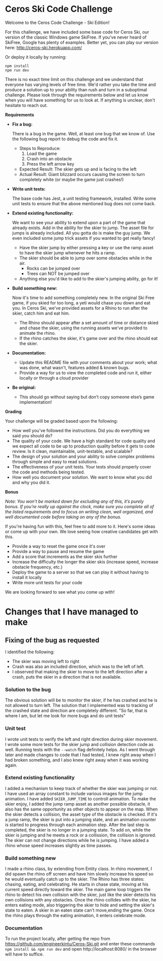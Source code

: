 # Ceros Ski Code Challenge

Welcome to the Ceros Code Challenge - Ski Edition!

For this challenge, we have included some base code for Ceros Ski, our version of the classic Windows game SkiFree. If
you've never heard of SkiFree, Google has plenty of examples. Better yet, you can play our version here: 
http://ceros-ski.herokuapp.com/  

Or deploy it locally by running:
```
npm install
npm run dev
```

There is no exact time limit on this challenge and we understand that everyone has varying levels of free time. We'd 
rather you take the time and produce a solution up to your ability than rush and turn in a suboptimal challenge. Please 
look through the requirements below and let us know when you will have something for us to look at. If anything is 
unclear, don't hesitate to reach out.

**Requirements**

* **Fix a bug:**

  There is a bug in the game. Well, at least one bug that we know of. Use the following bug report to debug the code
  and fix it.
  * Steps to Reproduce:
    1. Load the game
    1. Crash into an obstacle
    1. Press the left arrow key
  * Expected Result: The skier gets up and is facing to the left
  * Actual Result: Giant blizzard occurs causing the screen to turn completely white (or maybe the game just crashes!)
  
* **Write unit tests:**

  The base code has Jest, a unit testing framework, installed. Write some unit tests to ensure that the above mentioned
  bug does not come back.
  
* **Extend existing functionality:**

  We want to see your ability to extend upon a part of the game that already exists. Add in the ability for the skier to 
  jump. The asset file for jumps is already included. All you gotta do is make the guy jump. We even included some jump 
  trick assets if you wanted to get really fancy!
  * Have the skier jump by either pressing a key or use the ramp asset to have the skier jump whenever he hits a ramp.
  * The skier should be able to jump over some obstacles while in the air. 
    * Rocks can be jumped over
    * Trees can NOT be jumped over
  * Anything else you'd like to add to the skier's jumping ability, go for it!
   
* **Build something new:**

  Now it's time to add something completely new. In the original Ski Free game, if you skied for too long, 
  a yeti would chase you down and eat you. In Ceros Ski, we've provided assets for a Rhino to run after the skier, 
  catch him and eat him.
  * The Rhino should appear after a set amount of time or distance skied and chase the skier, using the running assets
    we've provided to animate the rhino.
  * If the rhino catches the skier, it's game over and the rhino should eat the skier. 

* **Documentation:**

  * Update this README file with your comments about your work; what was done, what wasn't, features added & known bugs.
  * Provide a way for us to view the completed code and run it, either locally or through a cloud provider
  
* **Be original:**  
  * This should go without saying but don’t copy someone else’s game implementation!

**Grading** 

Your challenge will be graded based upon the following:

* How well you've followed the instructions. Did you do everything we said you should do?
* The quality of your code. We have a high standard for code quality and we expect all code to be up to production 
  quality before it gets to code review. Is it clean, maintainable, unit-testable, and scalable?
* The design of your solution and your ability to solve complex problems through simple and easy to read solutions.
* The effectiveness of your unit tests. Your tests should properly cover the code and methods being tested.
* How well you document your solution. We want to know what you did and why you did it.

**Bonus**

*Note: You won’t be marked down for excluding any of this, it’s purely bonus.  If you’re really up against the clock, 
make sure you complete all of the listed requirements and to focus on writing clean, well organized, and well documented 
code before taking on any of the bonus.*

If you're having fun with this, feel free to add more to it. Here's some ideas or come up with your own. We love seeing 
how creative candidates get with this.
 
* Provide a way to reset the game once it's over
* Provide a way to pause and resume the game
* Add a score that increments as the skier skis further
* Increase the difficulty the longer the skier skis (increase speed, increase obstacle frequency, etc.)
* Deploy the game to a server so that we can play it without having to install it locally
* Write more unit tests for your code

We are looking forward to see what you come up with!

# Changes that I have managed to make

## Fixing of the bug as requested
I identified the following:
* The skier was moving left to right
* Crash was also an included direction, which was to the left of left.
* I observed that making the skier to move to the left direction after a crash, puts the skier in a direction that is not available.
### Solution to the bug
The obvious solution will be to monitor the skier, if he has crashed and he is not allowed to turn left.
The solution that I implemented was to tracking of the crashed state and direction are completely different.
"So far, that is where I am, but let me look for more bugs and do unit tests"

### Unit test
I wrote unit tests to verify the left and right direction during skier movement.
I wrote some more tests for the skier jump and collision detection code as well.  Running tests with the `--watch` flag definitely helps. As I went through later and made changes to code
that I had tested, I knew right away when I had broken something, and I also knew right away when it was working again.

### Extend existing functionality
I added a mechanism to keep track of whether the skier was jumping or not. I have used an array constant to include various images for the jump animation. I have added `SKIER_JUMP_TIME` to controll animation. 
To make the skier enjoy, I added the jump ramp asset as another possible
obstacle, it also has the same opportunity as other objects to appear on the map. When the skier detects a collision, the asset type of the obstacle is checked. If it's a jump ramp, the skier is put into a jumping state, and an animation counter is started to progress through each animation step. After the last step is completed, the skier is no longer in a jumping state. To add on, while the skier is jumping and he meets a rock or a collission, the collision is ignored. The skier can not change directions while he is jumping. I have added a rhino whose speed increases slightly as time passes.

### Build something new
I made a rhino class, by extending from Entity class. In rhino movement, I did spawn the rhino off screen and have him slowly increase his speed so he would eventually catch up to the skier. The Rhino has three states: chasing, eating, and celebrating. He starts in chase state, moving at his current speed directly toward the skier. The main game loop triggers the rhino to detect his own collision with the skier, just like the skier detects his own collisions with any obstacles. Once the rhino collides with the skier, he enters eating mode, also triggering the skier to hide and setting the skier's state to eaten. A skier in an eaten state can't move,ending the game. Once the rhino plays through the eating animation, it enters celebrate mode.

### Documentation
To run the project locally, after getting the repo from https://github.com/engineerkintu/Ceros-Ski.git  and enter these commands `npm install && npm run dev` and open http://localhost:8080/ in the browser will have to
suffice. 




